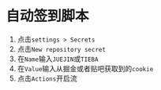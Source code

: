 # 自动签到脚本

1.  点击`settings > Secrets`
2.  点击`New repository secret`
3.  在`Name`输入`JUEJIN`或`TIEBA`
4.  在`Value`输入从掘金或者贴吧获取到的`cookie`
5.  点击`Actions`开启流
